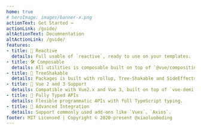 ```yaml
---
home: true
# heroImage: images/banner-x.png
actionText: Get Started →
actionLink: /guide/
altActionText: Documnentation
altActionLink: /guide/
features:
- title: 🔮 Reactive
  details: Full usable of `reactive`, ready to use on your templates.
- title: 🛠 Composable
  details: All utilities is composable built on top of `@vue/composition-api`
- title: 🌳 TreeShakable
  details: Packages is built with rollup, Tree-Shakable and SideEffects free.
- title: 🤟 Vue 2 and 3 Support
  details: Compatible with Vue2.x and Vue 3, built on top of `vue-demi`
- title: 💪 Fully Typed APIs
  details: Flexible programmatic APIs with full TypeScript typing.
- title: 🧩 Advanced Integration
  details: Support commonly used add-ons like `Vuex`、`Axios`.
footer: MIT Licensed | Copyright © 2020-present @xiaoluoboding
---
```

